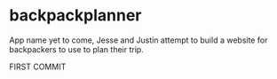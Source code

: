 # backpackplanner
App name yet to come, Jesse and Justin attempt to build a website for backpackers to use to plan their trip.

FIRST COMMIT
